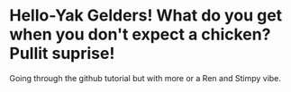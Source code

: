 # Hello-Yak Gelders! What do you get when you don't expect a chicken? Pullit suprise!
Going through the github tutorial but with more or a Ren and Stimpy vibe.
